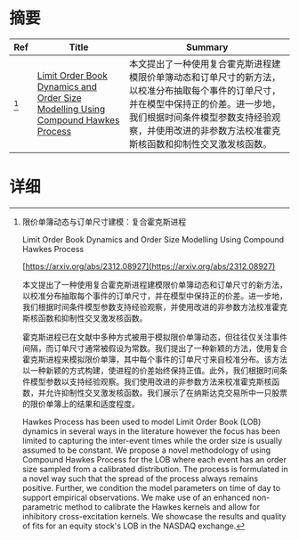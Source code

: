 # 摘要

| Ref | Title | Summary |
| --- | --- | --- |
| [^1] | [Limit Order Book Dynamics and Order Size Modelling Using Compound Hawkes Process](https://arxiv.org/abs/2312.08927) | 本文提出了一种使用复合霍克斯进程建模限价单簿动态和订单尺寸的新方法，以校准分布抽取每个事件的订单尺寸，并在模型中保持正的价差。进一步地，我们根据时间条件模型参数支持经验观察，并使用改进的非参数方法校准霍克斯核函数和抑制性交叉激发核函数。 |

# 详细

[^1]: 限价单簿动态与订单尺寸建模：复合霍克斯进程

    Limit Order Book Dynamics and Order Size Modelling Using Compound Hawkes Process

    [https://arxiv.org/abs/2312.08927](https://arxiv.org/abs/2312.08927)

    本文提出了一种使用复合霍克斯进程建模限价单簿动态和订单尺寸的新方法，以校准分布抽取每个事件的订单尺寸，并在模型中保持正的价差。进一步地，我们根据时间条件模型参数支持经验观察，并使用改进的非参数方法校准霍克斯核函数和抑制性交叉激发核函数。

    

    霍克斯进程已在文献中多种方式被用于模拟限价单簿动态，但往往仅关注事件间隔，而订单尺寸通常被假设为常数。我们提出了一种新颖的方法，使用复合霍克斯进程来模拟限价单簿，其中每个事件的订单尺寸来自校准分布。该方法以一种新颖的方式构建，使进程的价差始终保持正值。此外，我们根据时间条件模型参数以支持经验观察。我们使用改进的非参数方法来校准霍克斯核函数，并允许抑制性交叉激发核函数。我们展示了在纳斯达克交易所中一只股票的限价单簿上的结果和适度程度。

    Hawkes Process has been used to model Limit Order Book (LOB) dynamics in several ways in the literature however the focus has been limited to capturing the inter-event times while the order size is usually assumed to be constant. We propose a novel methodology of using Compound Hawkes Process for the LOB where each event has an order size sampled from a calibrated distribution. The process is formulated in a novel way such that the spread of the process always remains positive. Further, we condition the model parameters on time of day to support empirical observations. We make use of an enhanced non-parametric method to calibrate the Hawkes kernels and allow for inhibitory cross-excitation kernels. We showcase the results and quality of fits for an equity stock's LOB in the NASDAQ exchange.
    

